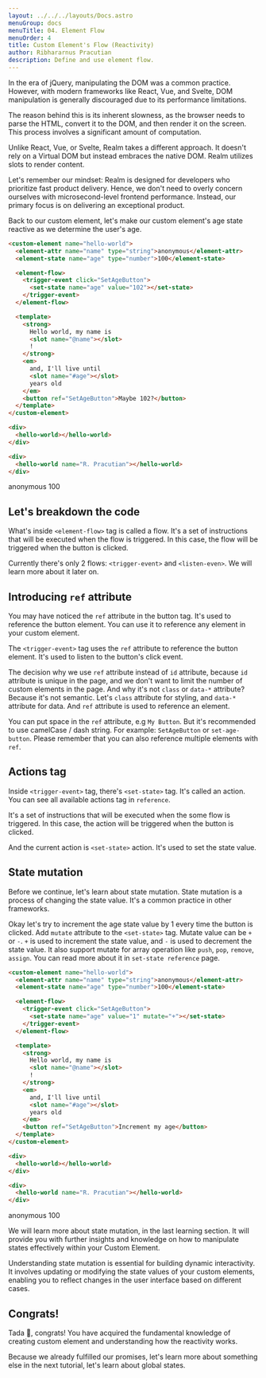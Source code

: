 ```yaml
---
layout: ../../../layouts/Docs.astro
menuGroup: docs
menuTitle: 04. Element Flow
menuOrder: 4
title: Custom Element's Flow (Reactivity)
author: Ribhararnus Pracutian
description: Define and use element flow.
---
```


In the era of jQuery, manipulating the DOM was a common practice. However, with modern frameworks like React, Vue, and Svelte, DOM manipulation is generally discouraged due to its performance limitations.

The reason behind this is its inherent slowness, as the browser needs to parse the HTML, convert it to the DOM, and then render it on the screen. This process involves a significant amount of computation.

Unlike React, Vue, or Svelte, Realm takes a different approach. It doesn't rely on a Virtual DOM but instead embraces the native DOM. Realm utilizes slots to render content.

Let's remember <anchor-link href="/docs/mindset">our mindset</anchor-link>: Realm is designed for developers who prioritize fast product delivery. Hence, we don't need to overly concern ourselves with microsecond-level frontend performance. Instead, our primary focus is on delivering an exceptional product.

Back to our custom element, let's make our custom element's age state reactive as we determine the user's age.

```html
<custom-element name="hello-world">
  <element-attr name="name" type="string">anonymous</element-attr>
  <element-state name="age" type="number">100</element-state>

  <element-flow>
    <trigger-event click="SetAgeButton">
      <set-state name="age" value="102"></set-state>
    </trigger-event>
  </element-flow>

  <template>
    <strong>
      Hello world, my name is
      <slot name="@name"></slot>
      !
    </strong>
    <em>
      and, I'll live until
      <slot name="#age"></slot>
      years old
    </em>
    <button ref="SetAgeButton">Maybe 102?</button>
  </template>
</custom-element>

<div>
  <hello-world></hello-world>
</div>

<div>
  <hello-world name="R. Pracutian"></hello-world>
</div>
```

<custom-element name="hello-world">
  <element-attr name="name" type="string">anonymous</element-attr>
  <element-state name="age" type="number">100</element-state>

  <element-flow>
    <trigger-event click="SetAgeButton">
      <set-state name="age" value="102"></set-state>
    </trigger-event>
  </element-flow>

  <template>
    <strong>Hello world, my name is <slot name="@name"></slot>!</strong>
    <em>and, I'll live until <slot name="#age"></slot> years old</em>
    <button ref="SetAgeButton">Maybe 102?</button>
  </template>
</custom-element>

<realm-demo>
  <div>
    <hello-world></hello-world>
  </div>

  <div>
    <hello-world name="R. Pracutian"></hello-world>
  </div>
</realm-demo>

## Let's breakdown the code

What's inside `<element-flow>` tag is called a flow. It's a set of instructions that will be executed when the flow is triggered. In this case, the flow will be triggered when the button is clicked.

Currently there's only 2 flows: `<trigger-event>` and `<listen-even>`. We will learn more about it later on.

## Introducing `ref` attribute

You may have noticed the `ref` attribute in the button tag. It's used to reference the button element. You can use it to reference any element in your custom element.

The `<trigger-event>` tag uses the `ref` attribute to reference the button element. It's used to listen to the button's click event.

The decision why we use `ref` attribute instead of `id` attribute, because `id` attribute is unique in the page, and we don't want to limit the number of custom elements in the page. And why it's not `class` or `data-*` attribute? Because it's not semantic. Let's `class` attribute for styling, and `data-*` attribute for data. And `ref` attribute is used to reference an element.

You can put space in the `ref` attribute, e.g `My Button`. But it's recommended to use camelCase / dash string. For example: `SetAgeButton` or `set-age-button`. Please remember that you can also reference multiple elements with `ref`.

## Actions tag

Inside `<trigger-event>` tag, there's `<set-state>` tag. It's called an action. You can see all available actions tag in <anchor-link href="/references">`reference`</anchor-link>.

It's a set of instructions that will be executed when the some flow is triggered. In this case, the action will be triggered when the button is clicked.

And the current action is `<set-state>` action. It's used to set the state value.

## State mutation

Before we continue, let's learn about state mutation. State mutation is a process of changing the state value. It's a common practice in other frameworks.

Okay let's try to increment the age state value by 1 every time the button is clicked. Add `mutate` attribute to the `<set-state>` tag. Mutate value can be `+` or `-`. `+` is used to increment the state value, and `-` is used to decrement the state value. It also support mutate for array operation like `push`, `pop`, `remove`, `assign`. You can read more about it in <anchor-link href="/references/actions/set-state">`set-state reference`</anchor-link> page.

```html
<custom-element name="hello-world">
  <element-attr name="name" type="string">anonymous</element-attr>
  <element-state name="age" type="number">100</element-state>

  <element-flow>
    <trigger-event click="SetAgeButton">
      <set-state name="age" value="1" mutate="+"></set-state>
    </trigger-event>
  </element-flow>

  <template>
    <strong>
      Hello world, my name is
      <slot name="@name"></slot>
      !
    </strong>
    <em>
      and, I'll live until
      <slot name="#age"></slot>
      years old
    </em>
    <button ref="SetAgeButton">Increment my age</button>
  </template>
</custom-element>

<div>
  <hello-world></hello-world>
</div>

<div>
  <hello-world name="R. Pracutian"></hello-world>
</div>
```

<custom-element name="hello-world-mutate">
  <element-attr name="name" type="string">anonymous</element-attr>
  <element-state name="age" type="number">100</element-state>

  <element-flow>
    <trigger-event click="SetAgeButton">
      <set-state name="age" value="1" mutate="+"></set-state>
    </trigger-event>
  </element-flow>

  <template>
    <strong>Hello world, my name is <slot name="@name"></slot>!</strong>
    <em>and, I'll live until <slot name="#age"></slot> years old</em>
    <button ref="SetAgeButton">Increment my age</button>
  </template>
</custom-element>

<realm-demo>
  <div>
    <hello-world-mutate></hello-world-mutate>
  </div>

  <div>
    <hello-world-mutate name="R. Pracutian"></hello-world-mutate>
  </div>
</realm-demo>

We will learn more about <anchor-link href="/docs/learn/state-mutation">state mutation</anchor-link>, in the last learning section. It will provide you with further insights and knowledge on how to manipulate states effectively within your Custom Element.

Understanding state mutation is essential for building dynamic interactivity. It involves updating or modifying the state values of your custom elements, enabling you to reflect changes in the user interface based on different cases.

## Congrats!

Tada 🎉, congrats! You have acquired the fundamental knowledge of creating custom element and understanding how the reactivity works.

Because we already fulfilled our promises, let's learn more about something else in the next tutorial, let's learn about <anchor-link href="/docs/learn/global-states">global states</anchor-link>.
